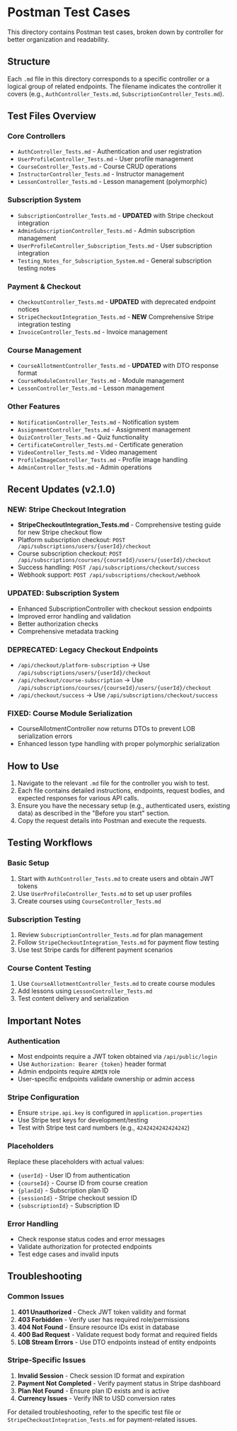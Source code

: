 # Postman Test Cases

This directory contains Postman test cases, broken down by controller for better organization and readability.

## Structure

Each `.md` file in this directory corresponds to a specific controller or a logical group of related endpoints. The filename indicates the controller it covers (e.g., `AuthController_Tests.md`, `SubscriptionController_Tests.md`).

## Test Files Overview

### Core Controllers
- `AuthController_Tests.md` - Authentication and user registration
- `UserProfileController_Tests.md` - User profile management
- `CourseController_Tests.md` - Course CRUD operations
- `InstructorController_Tests.md` - Instructor management
- `LessonController_Tests.md` - Lesson management (polymorphic)

### Subscription System
- `SubscriptionController_Tests.md` - **UPDATED** with Stripe checkout integration
- `AdminSubscriptionController_Tests.md` - Admin subscription management
- `UserProfileController_Subscription_Tests.md` - User subscription integration
- `Testing_Notes_for_Subscription_System.md` - General subscription testing notes

### Payment & Checkout
- `CheckoutController_Tests.md` - **UPDATED** with deprecated endpoint notices
- `StripeCheckoutIntegration_Tests.md` - **NEW** Comprehensive Stripe integration testing
- `InvoiceController_Tests.md` - Invoice management

### Course Management
- `CourseAllotmentController_Tests.md` - **UPDATED** with DTO response format
- `CourseModuleController_Tests.md` - Module management
- `LessonController_Tests.md` - Lesson management

### Other Features
- `NotificationController_Tests.md` - Notification system
- `AssignmentController_Tests.md` - Assignment management
- `QuizController_Tests.md` - Quiz functionality
- `CertificateController_Tests.md` - Certificate generation
- `VideoController_Tests.md` - Video management
- `ProfileImageController_Tests.md` - Profile image handling
- `AdminController_Tests.md` - Admin operations

## Recent Updates (v2.1.0)

### NEW: Stripe Checkout Integration
- **StripeCheckoutIntegration_Tests.md** - Comprehensive testing guide for new Stripe checkout flow
- Platform subscription checkout: `POST /api/subscriptions/users/{userId}/checkout`
- Course subscription checkout: `POST /api/subscriptions/courses/{courseId}/users/{userId}/checkout`
- Success handling: `POST /api/subscriptions/checkout/success`
- Webhook support: `POST /api/subscriptions/checkout/webhook`

### UPDATED: Subscription System
- Enhanced SubscriptionController with checkout session endpoints
- Improved error handling and validation
- Better authorization checks
- Comprehensive metadata tracking

### DEPRECATED: Legacy Checkout Endpoints
- `/api/checkout/platform-subscription` → Use `/api/subscriptions/users/{userId}/checkout`
- `/api/checkout/course-subscription` → Use `/api/subscriptions/courses/{courseId}/users/{userId}/checkout`
- `/api/checkout/success` → Use `/api/subscriptions/checkout/success`

### FIXED: Course Module Serialization
- CourseAllotmentController now returns DTOs to prevent LOB serialization errors
- Enhanced lesson type handling with proper polymorphic serialization

## How to Use

1.  Navigate to the relevant `.md` file for the controller you wish to test.
2.  Each file contains detailed instructions, endpoints, request bodies, and expected responses for various API calls.
3.  Ensure you have the necessary setup (e.g., authenticated users, existing data) as described in the "Before you start" section.
4.  Copy the request details into Postman and execute the requests.

## Testing Workflows

### Basic Setup
1. Start with `AuthController_Tests.md` to create users and obtain JWT tokens
2. Use `UserProfileController_Tests.md` to set up user profiles
3. Create courses using `CourseController_Tests.md`

### Subscription Testing
1. Review `SubscriptionController_Tests.md` for plan management
2. Follow `StripeCheckoutIntegration_Tests.md` for payment flow testing
3. Use test Stripe cards for different payment scenarios

### Course Content Testing
1. Use `CourseAllotmentController_Tests.md` to create course modules
2. Add lessons using `LessonController_Tests.md`
3. Test content delivery and serialization

## Important Notes

### Authentication
- Most endpoints require a JWT token obtained via `/api/public/login`
- Use `Authorization: Bearer {token}` header format
- Admin endpoints require `ADMIN` role
- User-specific endpoints validate ownership or admin access

### Stripe Configuration
- Ensure `stripe.api.key` is configured in `application.properties`
- Use Stripe test keys for development/testing
- Test with Stripe test card numbers (e.g., `4242424242424242`)

### Placeholders
Replace these placeholders with actual values:
- `{userId}` - User ID from authentication
- `{courseId}` - Course ID from course creation
- `{planId}` - Subscription plan ID
- `{sessionId}` - Stripe checkout session ID
- `{subscriptionId}` - Subscription ID

### Error Handling
- Check response status codes and error messages
- Validate authorization for protected endpoints
- Test edge cases and invalid inputs

## Troubleshooting

### Common Issues
1. **401 Unauthorized** - Check JWT token validity and format
2. **403 Forbidden** - Verify user has required role/permissions
3. **404 Not Found** - Ensure resource IDs exist in database
4. **400 Bad Request** - Validate request body format and required fields
5. **LOB Stream Errors** - Use DTO endpoints instead of entity endpoints

### Stripe-Specific Issues
1. **Invalid Session** - Check session ID format and expiration
2. **Payment Not Completed** - Verify payment status in Stripe dashboard
3. **Plan Not Found** - Ensure plan ID exists and is active
4. **Currency Issues** - Verify INR to USD conversion rates

For detailed troubleshooting, refer to the specific test file or `StripeCheckoutIntegration_Tests.md` for payment-related issues.
